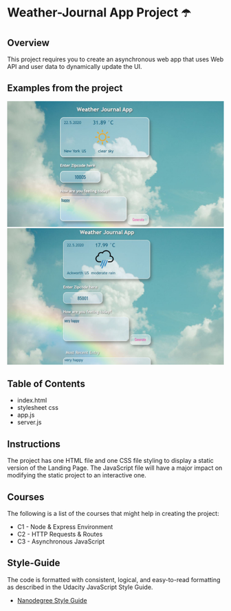 # Weather-Journal App Project  ☂️ 

## Overview
This project requires you to create an asynchronous web app that uses Web API and user data to dynamically update the UI. 
## Examples from the project
![Picture1](website\icons\image-project1.JPG)
![Picture1](website\icons\image-project2.JPG)

## Table of Contents
* index.html
* stylesheet css
* app.js 
* server.js

## Instructions

The project has one HTML file and one CSS file styling to display a static version of the Landing Page. The JavaScript file will have a major impact on modifying the static project to an interactive one. 

## Courses

The following is a list of the courses that might help in creating the project:

* C1 - Node & Express Environment
* C2 - HTTP Requests & Routes
* C3 -
Asynchronous JavaScript

## Style-Guide
The code is formatted with consistent, logical, and easy-to-read formatting as described in the Udacity JavaScript Style Guide.

* [Nanodegree Style Guide](http://udacity.github.io/frontend-nanodegree-styleguide/)    

